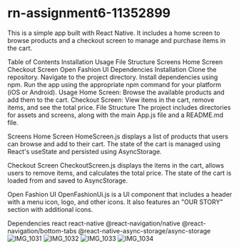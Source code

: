 # rn-assignment6-11352899

This is a simple app built with React Native. It includes a home screen to browse products and a checkout screen to manage and purchase items in the cart.

Table of Contents
Installation
Usage
File Structure
Screens
Home Screen
Checkout Screen
Open Fashion UI
Dependencies
Installation
Clone the repository.
Navigate to the project directory.
Install dependencies using npm.
Run the app using the appropriate npm command for your platform (iOS or Android).
Usage
Home Screen: Browse the available products and add them to the cart.
Checkout Screen: View items in the cart, remove items, and see the total price.
File Structure
The project includes directories for assets and screens, along with the main App.js file and a README.md file.

Screens
Home Screen
HomeScreen.js displays a list of products that users can browse and add to their cart. The state of the cart is managed using React's useState and persisted using AsyncStorage.

Checkout Screen
CheckoutScreen.js displays the items in the cart, allows users to remove items, and calculates the total price. The state of the cart is loaded from and saved to AsyncStorage.

Open Fashion UI
OpenFashionUi.js is a UI component that includes a header with a menu icon, logo, and other icons. It also features an "OUR STORY" section with additional icons.

Dependencies
react
react-native
@react-navigation/native
@react-navigation/bottom-tabs
@react-native-async-storage/async-storage
![IMG_1031](https://github.com/letsa11352899/rn-assignment6-11352899/assets/151977555/53779bba-e901-41ba-acce-69c0dac344ff)
![IMG_1032](https://github.com/letsa11352899/rn-assignment6-11352899/assets/151977555/c0338494-0623-4032-9441-12106a8c3a1f)
![IMG_1033](https://github.com/letsa11352899/rn-assignment6-11352899/assets/151977555/a27c22e6-deae-4adc-ab4b-3cc6bbd4ac32)
![IMG_1034](https://github.com/letsa11352899/rn-assignment6-11352899/assets/151977555/0264215f-1593-4cbb-b1ea-d907d0493555)
